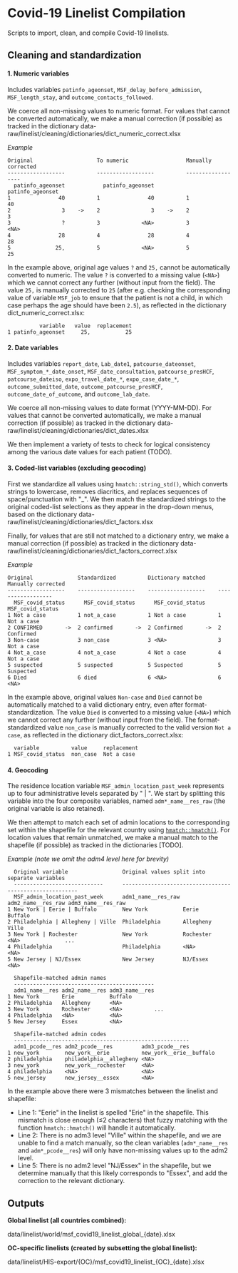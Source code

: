 Covid-19 Linelist Compilation
==========================

Scripts to import, clean, and compile Covid-19 linelists.


## Cleaning and standardization

#### 1. Numeric variables

Includes variables `patinfo_ageonset`, `MSF_delay_before_admission`,
`MSF_length_stay`, and `outcome_contacts_followed`.

We coerce all non-missing values to numeric format. For values that cannot be
converted automatically, we make a manual correction (if possible) as tracked in
the dictionary data-raw/linelist/cleaning/dictionaries/dict_numeric_correct.xlsx

_Example_
```
Original                    To numeric                  Manually corrected
------------------          ------------------          ------------------
  patinfo_ageonset            patinfo_ageonset            patinfo_ageonset
1               40          1               40          1               40
2                3    ->    2                3    ->    2                3
3                ?          3             <NA>          3             <NA>
4               28          4               28          4               28
5              25,          5             <NA>          5               25
```

In the example above, original age values `?` and `25,` cannot be automatically
converted to numeric. The value `?` is converted to a missing value (`<NA>`)
which we cannot correct any further (without input from the field). The value
`25,` is manually corrected to `25` (after e.g. checking the corresponding value
of variable `MSF_job` to ensure that the patient is not a child, in which case
perhaps the age should have been `2.5`), as reflected in the dictionary
dict_numeric_correct.xlsx:
```
          variable   value  replacement
1 patinfo_ageonset     25,           25
```

#### 2. Date variables

Includes variables `report_date`, `Lab_date1`, `patcourse_dateonset`,
`MSF_symptom_*_date_onset`, `MSF_date_consultation`, `patcourse_presHCF`,
`patcourse_dateiso`, `expo_travel_date_*`, `expo_case_date_*`,
`outcome_submitted_date`, `outcome_patcourse_presHCF`,
`outcome_date_of_outcome`, and `outcome_lab_date`.

We coerce all non-missing values to date format (YYYY-MM-DD). For values that
cannot be converted automatically, we make a manual correction (if possible) as
tracked in the dictionary
data-raw/linelist/cleaning/dictionaries/dict_dates.xlsx

We then implement a variety of tests to check for logical consistency among the
various date values for each patient (TODO).

#### 3. Coded-list variables (excluding geocoding)

First we standardize all values using `hmatch::string_std()`, which converts
strings to lowercase, removes diacritics, and replaces sequences of
space/punctuation with "_". We then match the standardized strings to the
original coded-list selections as they appear in the drop-down menus, based on
the dictionary data-raw/linelist/cleaning/dictionaries/dict_factors.xlsx

Finally, for values that are still not matched to a dictionary entry, we make a
manual correction (if possible) as tracked in the dictionary
data-raw/linelist/cleaning/dictionaries/dict_factors_correct.xlsx

_Example_
```
Original              Standardized          Dictionary matched    Manually corrected
------------------    ------------------    ------------------    ------------------
  MSF_covid_status      MSF_covid_status      MSF_covid_status      MSF_covid_status
1 Not a case          1 not_a_case          1 Not a case          1 Not a case
2 CONFIRMED       ->  2 confirmed       ->  2 Confirmed       ->  2 Confirmed
3 Non-case            3 non_case            3 <NA>                3 Not a case
4 Not_a_case          4 not_a_case          4 Not a case          4 Not a case
5 suspected           5 suspected           5 Suspected           5 Suspected
6 Died                6 died                6 <NA>                6 <NA>
```

In the example above, original values `Non-case` and `Died` cannot be
automatically matched to a valid dictionary entry, even after
format-standardization. The value `Died` is converted to a missing value
(`<NA>`) which we cannot correct any further (without input from the field). The
format-standardized value `non_case` is manually corrected to the valid version
`Not a case`, as reflected in the dictionary dict_factors_correct.xlsx:

```
  variable          value     replacement
1 MSF_covid_status  non_case  Not a case
```

#### 4. Geocoding

The residence location variable `MSF_admin_location_past_week` represents up to
four administrative levels separated by " | ". We start by splitting this
variable into the four composite variables, named `adm*_name__res_raw` (the
original variable is also retained).

We then attempt to match each set of admin locations to the corresponding set
within the shapefile for the relevant country using
[`hmatch::hmatch()`](https://github.com/epicentre-msf/hmatch). For location
values that remain unmatched, we make a manual match to the shapefile (if
possible) as tracked in the dictionaries [TODO].

_Example (note we omit the adm4 level here for brevity)_
```
  Original variable                 Original values split into separate variables
  ----------------------------      --------------------------------------------------------
  MSF_admin_location_past_week      adm1_name__res_raw adm2_name__res_raw adm3_name__res_raw
1 New York | Eerie | Buffalo        New York           Eerie              Buffalo
2 Philadelphia | Allegheny | Ville  Philadelphia       Allegheny          Ville
3 New York | Rochester              New York           Rochester          <NA>              ...
4 Philadelphia                      Philadelphia       <NA>               <NA>
5 New Jersey | NJ/Essex             New Jersey         NJ/Essex           <NA>

  Shapefile-matched admin names
  --------------------------------------------
  adm1_name__res adm2_name__res adm3_name__res
1 New York       Erie           Buffalo
2 Philadelphia   Allegheny      <NA>
3 New York       Rochester      <NA>          ...
4 Philadelphia   <NA>           <NA>
5 New Jersey     Essex          <NA>

  Shapefile-matched admin codes
  -------------------------------------------------------
  adm1_pcode__res adm2_pcode__res         adm3_pcode__res
1 new_york        new_york__erie          new_york__erie__buffalo
2 philadelphia    philadelphia__allegheny <NA>
3 new_york        new_york__rochester     <NA>
4 philadelphia    <NA>                    <NA>
5 new_jersey      new_jersey__essex       <NA>
```
In the example above there were 3 mismatches between the linelist and shapefile:

- Line 1: "Eerie" in the linelist is spelled "Erie" in the shapefile. This
mismatch is close enough (≤2 characters) that fuzzy matching with the function
`hmatch::hmatch()` will handle it automatically.
- Line 2: There is no adm3 level "Ville" within the shapefile, and we are unable
to find a match manually, so the clean variables (`adm*_name__res` and
`adm*_pcode__res`) will only have non-missing values up to the adm2 level.
- Line 5: There is no adm2 level "NJ/Essex" in the shapefile, but we determine
manually that this likely corresponds to "Essex", and add the correction to the
relevant dictionary.

## Outputs

__Global linelist (all countries combined):__

data/linelist/world/msf_covid19_linelist_global_{date}.xlsx

__OC-specific linelists (created by subsetting the global linelist):__

data/linelist/HIS-export/{OC}/msf_covid19_linelist_{OC}_{date}.xlsx
